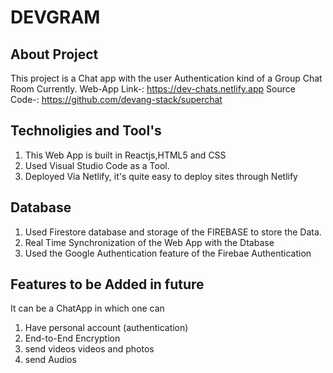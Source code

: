 # DEVGRAM
## About Project
This project is a Chat app with the user Authentication kind of a Group Chat Room Currently.
Web-App Link-: https://dev-chats.netlify.app
Source Code-: https://github.com/devang-stack/superchat
## Technoligies and Tool's
1. This Web App is built in Reactjs,HTML5 and CSS
2. Used Visual Studio Code as a Tool.
3. Deployed Via Netlify, it's quite easy to deploy sites through Netlify
## Database
1. Used Firestore database and storage of the FIREBASE to store the Data.
2. Real Time Synchronization of the Web App with the Dtabase
3. Used the Google Authentication feature of the Firebae Authentication
## Features to be Added in future
It can be a ChatApp in which one can
1. Have personal account (authentication)
2. End-to-End Encryption
3. send videos videos and photos
4. send  Audios


